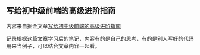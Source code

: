 ## 写给初中级前端的高级进阶指南
内容来自掘金文章[写给初中级前端的高级进阶指南](https://juejin.im/post/5e7c08bde51d455c4c66ddad)

记录根据这篇文章学习后的笔记，内容有的是自己的思考，有的是别人写好的代码用来当例子，可以结合文章内容一起看。

